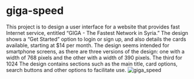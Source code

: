 # giga-speed
This project is to design a user interface for a website that provides fast Internet service, entitled “GIGA - The Fastest Network in Syria.” The design shows a “Get Started” option to login or sign up, and also details the cards available, starting at $14 per month. The design seems intended for smartphone screens, as there are three versions of the design: one with a width of 768 pixels and the other with a width of 390 pixels. The third for 1024 The design contains sections such as the main title, card options, search buttons and other options to facilitate use.
![giga_speed](https://github.com/user-attachments/assets/8d8dbc18-1fc3-4887-9de5-2e5fc99449bc)
